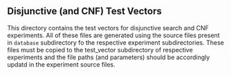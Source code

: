 ## Disjunctive (and CNF) Test Vectors

This directory contains the test vectors for disjunctive search and CNF experiments. All of these files are generated using the source files present in `database` subdirectory fo the respective experiment subdirectories. These files must be copied to the test_vector subdirectory of respective experiments and the file paths (and parameters) should be accordingly updatd in the experiment source files.
